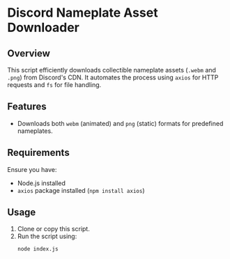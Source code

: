 # Discord Nameplate Asset Downloader

## Overview
This script efficiently downloads collectible nameplate assets (`.webm` and `.png`) from Discord's CDN. It automates the process using `axios` for HTTP requests and `fs` for file handling.

## Features
- Downloads both `webm` (animated) and `png` (static) formats for predefined nameplates.

## Requirements
Ensure you have:
- Node.js installed
- `axios` package installed (`npm install axios`)

## Usage
1. Clone or copy this script.
2. Run the script using:
   ```sh
   node index.js
